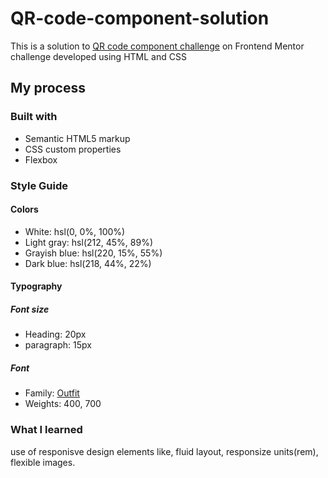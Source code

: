 # QR-code-component-solution
This is a solution to [QR code component challenge](https://www.frontendmentor.io/challenges/qr-code-component-iux_sIO_H) on Frontend Mentor challenge developed using HTML and CSS

## My process

### Built with

- Semantic HTML5 markup
- CSS custom properties
- Flexbox

### Style Guide

#### Colors

- White: hsl(0, 0%, 100%)
- Light gray: hsl(212, 45%, 89%)
- Grayish blue: hsl(220, 15%, 55%)
- Dark blue: hsl(218, 44%, 22%)

#### Typography

##### Font size

- Heading: 20px
- paragraph: 15px

##### Font

- Family: [Outfit](https://fonts.google.com/specimen/Outfit)
- Weights: 400, 700

### What I learned

use of responisve design elements like, fluid layout, responsize units(rem), flexible images.

